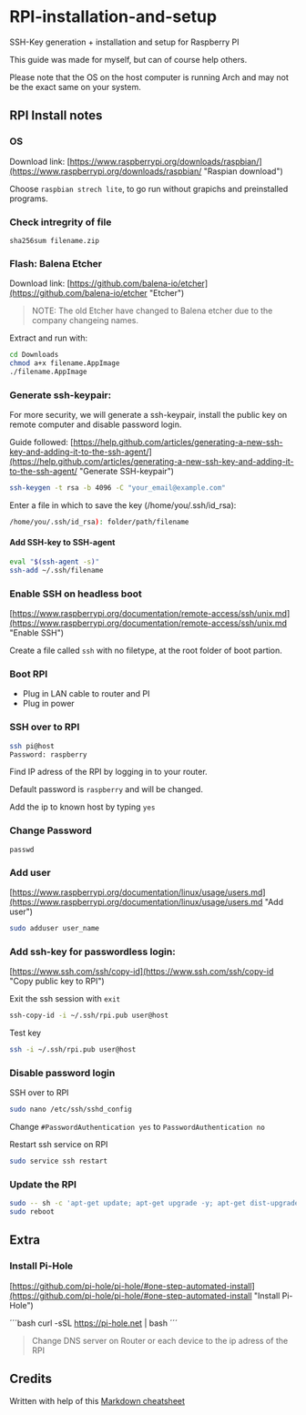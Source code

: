 # RPI-installation-and-setup
SSH-Key generation + installation and setup for Raspberry PI

This guide was made for myself, but can of course help others.

Please note that the OS on the host computer is running Arch and may not be the exact same on your system.

## RPI Install notes

### OS
Download link: [https://www.raspberrypi.org/downloads/raspbian/](https://www.raspberrypi.org/downloads/raspbian/ "Raspian download")

Choose `raspbian strech lite`, to go run without grapichs and preinstalled programs.

### Check intregrity of file
`sha256sum filename.zip`

### Flash: Balena Etcher
Download link: [https://github.com/balena-io/etcher](https://github.com/balena-io/etcher "Etcher")

> NOTE: The old Etcher have changed to Balena etcher due to the company changeing names.


Extract and run with:
```bash
cd Downloads
chmod a+x filename.AppImage
./filename.AppImage
```

### Generate ssh-keypair:
For more security, we will generate a ssh-keypair, install the public key on remote computer and disable password login.

Guide followed: [https://help.github.com/articles/generating-a-new-ssh-key-and-adding-it-to-the-ssh-agent/](https://help.github.com/articles/generating-a-new-ssh-key-and-adding-it-to-the-ssh-agent/ "Generate SSH-keypair")

```bash
ssh-keygen -t rsa -b 4096 -C "your_email@example.com"
```
Enter a file in which to save the key (/home/you/.ssh/id_rsa):
```bash
/home/you/.ssh/id_rsa): folder/path/filename
```

#### Add SSH-key to SSH-agent
```bash
eval "$(ssh-agent -s)"
ssh-add ~/.ssh/filename
```

### Enable SSH on headless boot
[https://www.raspberrypi.org/documentation/remote-access/ssh/unix.md](https://www.raspberrypi.org/documentation/remote-access/ssh/unix.md "Enable SSH")

Create a file called `ssh` with no filetype, at the root folder of boot partion.

### Boot RPI
- Plug in LAN cable to router and PI
- Plug in power

### SSH over to RPI
```bash
ssh pi@host
Password: raspberry
```
Find IP adress of the RPI by logging in to your router.

Default password is `raspberry` and will be changed.

Add the ip to known host by typing `yes`

### Change Password
`passwd`

### Add user
[https://www.raspberrypi.org/documentation/linux/usage/users.md](https://www.raspberrypi.org/documentation/linux/usage/users.md "Add user")
```bash
sudo adduser user_name
```

### Add ssh-key for passwordless login:
[https://www.ssh.com/ssh/copy-id](https://www.ssh.com/ssh/copy-id "Copy public key to RPI")

Exit the ssh session with `exit`

```bash
ssh-copy-id -i ~/.ssh/rpi.pub user@host
```
Test key
```bash
ssh -i ~/.ssh/rpi.pub user@host
```

### Disable password login
SSH over to RPI

```bash
sudo nano /etc/ssh/sshd_config
```
Change `#PasswordAuthentication yes` to `PasswordAuthentication no`

Restart ssh service on RPI
```bash
sudo service ssh restart
```

### Update the RPI
```bash
sudo -- sh -c 'apt-get update; apt-get upgrade -y; apt-get dist-upgrade -y; apt-get autoremove -y; apt-get autoclean -y'
sudo reboot
```
## Extra
### Install Pi-Hole
[https://github.com/pi-hole/pi-hole/#one-step-automated-install](https://github.com/pi-hole/pi-hole/#one-step-automated-install "Install Pi-Hole")

´´´bash
curl -sSL https://pi-hole.net | bash
´´´
> Change DNS server on Router or each device to the ip adress of the RPI

## Credits
Written with help of this [Markdown cheatsheet](https://github.com/adam-p/markdown-here/wiki/Markdown-Cheatsheet)
